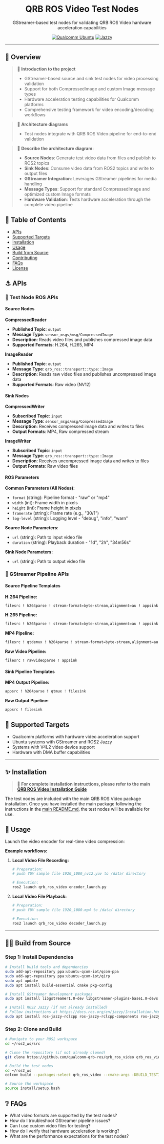 <div align="center">
  <h1>QRB ROS Video Test Nodes</h1>
  <p align="center">
    <!-- Add images or videos to showcase your project demo, use case, or logo -->
  </p>
  <p>GStreamer-based test nodes for validating QRB ROS Video hardware acceleration capabilities</p>
  
  <a href="https://ubuntu.com/download/qualcomm-iot" target="_blank"><img src="https://img.shields.io/badge/Qualcomm%20Ubuntu-E95420?style=for-the-badge&logo=ubuntu&logoColor=white" alt="Qualcomm Ubuntu"></a>
  <a href="https://docs.ros.org/en/jazzy/" target="_blank"><img src="https://img.shields.io/badge/ROS%20Jazzy-1c428a?style=for-the-badge&logo=ros&logoColor=white" alt="Jazzy"></a>
  
</div>

---

## 👋 Overview

> 📌 **Introduction to the project**
> - GStreamer-based source and sink test nodes for video processing validation
> - Support for both CompressedImage and custom Image message types
> - Hardware acceleration testing capabilities for Qualcomm platforms
> - Comprehensive testing framework for video encoding/decoding workflows

> 📌 **Architecture diagrams**
> - Test nodes integrate with QRB ROS Video pipeline for end-to-end validation

> 📌 **Describe the architecture diagram:**
> - **Source Nodes**: Generate test video data from files and publish to ROS2 topics
> - **Sink Nodes**: Consume video data from ROS2 topics and write to output files
> - **GStreamer Integration**: Leverages GStreamer pipelines for media handling
> - **Message Types**: Support for standard CompressedImage and optimized custom Image formats
> - **Hardware Validation**: Tests hardware acceleration through the complete video pipeline

## 🔎 Table of Contents

  * [APIs](#-apis)
  * [Supported Targets](#-supported-targets)
  * [Installation](#-installation)
  * [Usage](#-usage)
  * [Build from Source](#-build-from-source)
  * [Contributing](#-contributing)
  * [FAQs](#-faqs)
  * [License](#-license)

## ⚓ APIs

### 🔹 Test Node ROS APIs

#### Source Nodes

**CompressedReader**
- **Published Topic**: `output`
- **Message Type**: `sensor_msgs/msg/CompressedImage`
- **Description**: Reads video files and publishes compressed image data
- **Supported Formats**: H.264, H.265, MP4

**ImageReader**
- **Published Topic**: `output`
- **Message Type**: `qrb_ros::transport::type::Image`
- **Description**: Reads raw video files and publishes uncompressed image data
- **Supported Formats**: Raw video (NV12)

#### Sink Nodes

**CompressedWriter**
- **Subscribed Topic**: `input`
- **Message Type**: `sensor_msgs/msg/CompressedImage`
- **Description**: Receives compressed image data and writes to files
- **Output Formats**: MP4, Raw compressed stream

**ImageWriter**
- **Subscribed Topic**: `input`
- **Message Type**: `qrb_ros::transport::type::Image`
- **Description**: Receives uncompressed image data and writes to files
- **Output Formats**: Raw video files

#### ROS Parameters

**Common Parameters (All Nodes):**
- `format` (string): Pipeline format - "raw" or "mp4"
- `width` (int): Frame width in pixels
- `height` (int): Frame height in pixels  
- `framerate` (string): Frame rate (e.g., "30/1")
- `log-level` (string): Logging level - "debug", "info", "warn"

**Source Node Parameters:**
- `url` (string): Path to input video file
- `duration` (string): Playback duration - "1d", "2h", "34m56s"

**Sink Node Parameters:**
- `url` (string): Path to output video file

### 🔹 GStreamer Pipeline APIs

#### Source Pipeline Templates

**H.264 Pipeline:**
```bash
filesrc ! h264parse ! stream-format=byte-stream,alignment=au ! appsink
```

**H.265 Pipeline:**
```bash
filesrc ! h265parse ! stream-format=byte-stream,alignment=au ! appsink
```

**MP4 Pipeline:**
```bash
filesrc ! qtdemux ! h264parse ! stream-format=byte-stream,alignment=au ! appsink
```

**Raw Video Pipeline:**
```bash
filesrc ! rawvideoparse ! appsink
```

#### Sink Pipeline Templates

**MP4 Output Pipeline:**
```bash
appsrc ! h264parse ! qtmux ! filesink
```

**Raw Output Pipeline:**
```bash
appsrc ! filesink
```

## 🎯 Supported Targets

- Qualcomm platforms with hardware video acceleration support
- Ubuntu systems with GStreamer and ROS2 Jazzy
- Systems with V4L2 video device support
- Hardware with DMA buffer capabilities

---

## ✨ Installation

> 📌 **For complete installation instructions, please refer to the main [QRB ROS Video Installation Guide](../../README.md#-installation)**

The test nodes are included with the main QRB ROS Video package installation. Once you have installed the main package following the instructions in the [main README.md](../../README.md), the test nodes will be available for use.

## 🚀 Usage
Launch the video encoder for real-time video compression:

**Example workflows:**

1. **Local Video File Recording:**
   ```bash
   # Preparation: 
   # push YUV sample file 1920_1080_nv12.yuv to /data/ directory

   # Execution:
   ros2 launch qrb_ros_video encoder_launch.py
   ```

2. **Local Video File Playback:**
   ```bash
   # Preparation: 
   # push YUV sample file 1920_1080.mp4 to /data/ directory

   # Execution:
   ros2 launch qrb_ros_video decoder_launch.py
   ```
---

## 👨‍💻 Build from Source

### Step 1: Install Dependencies

```bash
# Install build tools and dependencies
sudo add-apt-repository ppa:ubuntu-qcom-iot/qcom-ppa
sudo add-apt-repository ppa:ubuntu-qcom-iot/qirp
sudo apt update
sudo apt install build-essential cmake pkg-config

# Install GStreamer development packages
sudo apt install libgstreamer1.0-dev libgstreamer-plugins-base1.0-devs

# Install ROS2 Jazzy (if not already installed)
# Follow instructions at https://docs.ros.org/en/jazzy/Installation.html
sudo apt install ros-jazzy-rclcpp ros-jazzy-rclcpp-components ros-jazzy-ament-cmake-auto ros-jazzy-std-msgs ros-jazzy-sensor-msgs ros-jazzy-qrb-ros-transport-image-type
```

### Step 2: Clone and Build

```bash
# Navigate to your ROS2 workspace
cd ~/ros2_ws/src

# Clone the repository (if not already cloned)
git clone https://github.com/qualcomm-qrb-ros/qrb_ros_video qrb_ros_video

# Build the test nodes
cd ~/ros2_ws
colcon build --packages-select qrb_ros_video --cmake-args -DBUILD_TESTING=ON

# Source the workspace
source install/setup.bash
```

## ❔ FAQs

<details>
<summary>What video formats are supported by the test nodes?</summary><br>
The test nodes support H.264, H.265, MP4 container format for compressed video, and raw NV12 format for uncompressed video. The specific format support depends on the GStreamer plugins available on your system.
</details>

<details>
<summary>How do I troubleshoot GStreamer pipeline issues?</summary><br>
Enable debug logging with `-p log-level:=debug` parameter. Also check that all required GStreamer plugins are installed and that input files exist and are accessible. Use `gst-inspect-1.0` command to verify plugin availability.
</details>

<details>
<summary>Can I use custom video files for testing?</summary><br>
Yes, you can use any video files that match the supported formats. Make sure the file path is accessible and the format matches the pipeline configuration (raw for uncompressed, appropriate codec for compressed files).
</details>

<details>
<summary>How do I verify that hardware acceleration is working?</summary><br>
Monitor system performance during video processing. Hardware acceleration should show significantly lower CPU usage compared to software-only processing. You can also check V4L2 device usage and monitor memory allocation patterns.
</details>

<details>
<summary>What are the performance expectations for the test nodes?</summary><br>
Performance depends on video resolution, frame rate, and hardware capabilities. The test nodes are optimized for real-time processing and should handle standard video formats (1080p@30fps) with minimal latency when hardware acceleration is available.
</details>
